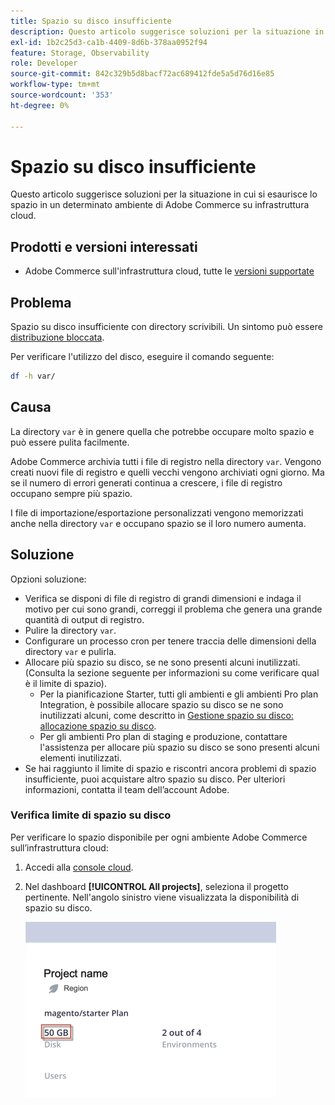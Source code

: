 ```yaml
---
title: Spazio su disco insufficiente
description: Questo articolo suggerisce soluzioni per la situazione in cui si esaurisce lo spazio in un determinato ambiente di Adobe Commerce su infrastruttura cloud.
exl-id: 1b2c25d3-ca1b-4409-8d6b-378aa0952f94
feature: Storage, Observability
role: Developer
source-git-commit: 842c329b5d8bacf72ac689412fde5a5d76d16e85
workflow-type: tm+mt
source-wordcount: '353'
ht-degree: 0%

---
```


# Spazio su disco insufficiente

Questo articolo suggerisce soluzioni per la situazione in cui si esaurisce lo spazio in un determinato ambiente di Adobe Commerce su infrastruttura cloud.

## Prodotti e versioni interessati

* Adobe Commerce sull&#39;infrastruttura cloud, tutte le [versioni supportate](https://magento.com/sites/default/files/magento-software-lifecycle-policy.pdf)

## Problema

Spazio su disco insufficiente con directory scrivibili. Un sintomo può essere [distribuzione bloccata](https://experienceleague.adobe.com/en/docs/experience-cloud-kcs/kbarticles/ka-26878).

Per verificare l&#39;utilizzo del disco, eseguire il comando seguente:

```bash
df -h var/
```

## Causa

La directory `var` è in genere quella che potrebbe occupare molto spazio e può essere pulita facilmente.

Adobe Commerce archivia tutti i file di registro nella directory `var`. Vengono creati nuovi file di registro e quelli vecchi vengono archiviati ogni giorno. Ma se il numero di errori generati continua a crescere, i file di registro occupano sempre più spazio.

I file di importazione/esportazione personalizzati vengono memorizzati anche nella directory `var` e occupano spazio se il loro numero aumenta.

## Soluzione

Opzioni soluzione:

* Verifica se disponi di file di registro di grandi dimensioni e indaga il motivo per cui sono grandi, correggi il problema che genera una grande quantità di output di registro.
* Pulire la directory `var`.
* Configurare un processo cron per tenere traccia delle dimensioni della directory `var` e pulirla.
* Allocare più spazio su disco, se ne sono presenti alcuni inutilizzati. (Consulta la sezione seguente per informazioni su come verificare qual è il limite di spazio).
   * Per la pianificazione Starter, tutti gli ambienti e gli ambienti Pro plan Integration, è possibile allocare spazio su disco se ne sono inutilizzati alcuni, come descritto in [Gestione spazio su disco: allocazione spazio su disco](https://experienceleague.adobe.com/en/docs/commerce-cloud-service/user-guide/develop/storage/manage-disk-space#application-disk-space).
   * Per gli ambienti Pro plan di staging e produzione, contattare l&#39;assistenza per allocare più spazio su disco se sono presenti alcuni elementi inutilizzati.
* Se hai raggiunto il limite di spazio e riscontri ancora problemi di spazio insufficiente, puoi acquistare altro spazio su disco. Per ulteriori informazioni, contatta il team dell’account Adobe.

### Verifica limite di spazio su disco

Per verificare lo spazio disponibile per ogni ambiente Adobe Commerce sull’infrastruttura cloud:

1. Accedi alla [console cloud](https://console.adobecommerce.com).
1. Nel dashboard **[!UICONTROL All projects]**, seleziona il progetto pertinente. Nell&#39;angolo sinistro viene visualizzata la disponibilità di spazio su disco.

   ![spazio_progetto.png](/help/troubleshooting/miscellaneous/assets/project_space.png)
